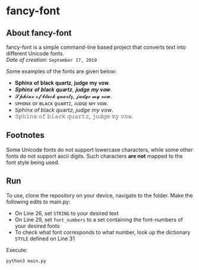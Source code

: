 # fancy-font

## About fancy-font

fancy-font is a simple command-line based project that converts text into different Unicode fonts. \
*Date of creation:* `September 17, 2019`

Some examples of the fonts are given below:
- 𝐒𝐩𝐡𝐢𝐧𝐱 𝐨𝐟 𝐛𝐥𝐚𝐜𝐤 𝐪𝐮𝐚𝐫𝐭𝐳, 𝐣𝐮𝐝𝐠𝐞 𝐦𝐲 𝐯𝐨𝐰.
- 𝑺𝒑𝒉𝒊𝒏𝒙 𝒐𝒇 𝒃𝒍𝒂𝒄𝒌 𝒒𝒖𝒂𝒓𝒕𝒛, 𝒋𝒖𝒅𝒈𝒆 𝒎𝒚 𝒗𝒐𝒘.
- 𝓢𝓹𝓱𝓲𝓷𝔁 𝓸𝓯 𝓫𝓵𝓪𝓬𝓴 𝓺𝓾𝓪𝓻𝓽𝔃, 𝓳𝓾𝓭𝓰𝓮 𝓶𝔂 𝓿𝓸𝔀.
- ꜱᴘʜɪɴx ᴏꜰ ʙʟᴀᴄᴋ ǫᴜᴀʀᴛᴢ, ᴊᴜᴅɢᴇ ᴍʏ ᴠᴏᴡ.
- 𝘚𝘱𝘩𝘪𝘯𝘹 𝘰𝘧 𝘣𝘭𝘢𝘤𝘬 𝘲𝘶𝘢𝘳𝘵𝘻, 𝘫𝘶𝘥𝘨𝘦 𝘮𝘺 𝘷𝘰𝘸.
- 𝚂𝚙𝚑𝚒𝚗𝚡 𝚘𝚏 𝚋𝚕𝚊𝚌𝚔 𝚚𝚞𝚊𝚛𝚝𝚣, 𝚓𝚞𝚍𝚐𝚎 𝚖𝚢 𝚟𝚘𝚠.

## Footnotes

Some Unicode fonts do not support lowercase characters, while some other fonts do not support ascii digits. Such characters <b>are not</b> mapped to the font style being used.

## Run

To use, clone the repository on your device, navigate to the folder. Make the following edits to main.py:
- On Line 26, set `STRING` to your desired text
- On Line 29, set `font_numbers` to a set containing the font-numbers of your desired fonts
- To check what font corresponds to what number, look up the dictionary `STYLE` defined on Line 31

Execute:

```
python3 main.py
```
